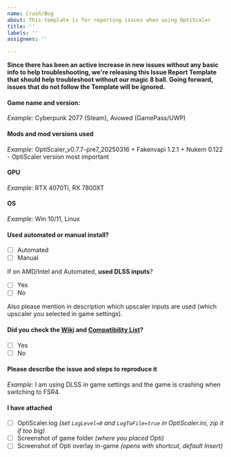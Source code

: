 ```yaml
---
name: Crash/Bug
about: This template is for reporting issues when using OptiScaler
title: ''
labels: ''
assignees: ''

---
```


**Since there has been an active increase in new issues without any basic info to help troubleshooting, we're releasing this Issue Report Template that should help troubleshoot without our magic 8 ball. Going forward, issues that do not follow the Template will be ignored.**

#### Game name and version:
*Example:* Cyberpunk 2077 (Steam), Avowed (GamePass/UWP)

#### Mods and mod versions used 
*Example:* OptiScaler_v0.7.7-pre7_20250316 + Fakenvapi 1.2.1 + Nukem 0.122 - OptiScaler version most important

#### GPU
*Example:*  RTX 4070Ti, RX 7800XT

#### OS 
*Example:*  Win 10/11, Linux

#### Used automated or manual install?
 - [ ] Automated
 - [ ] Manual

If on AMD/Intel and Automated, **used DLSS inputs**?
- [ ] Yes
- [ ] No

Also please mention in description which upscaler inputs are used (which upscaler you selected in game settings).

#### Did you check the [Wiki](https://github.com/optiscaler/OptiScaler/wiki) and [Compatibility List](https://github.com/optiscaler/OptiScaler/wiki/Compatibility-List)?
 - [ ] Yes
 - [ ] No

#### Please describe the issue and steps to reproduce it
*Example:* I am using DLSS in game settings and the game is crashing when switching to FSR4.

#### I have attached
 - [ ] OptiScaler.log _(set `LogLevel=0` and `LogToFile=true` in OptiScaler.ini, zip it if too big)_
 - [ ] Screenshot of game folder _(where you placed Opti)_
 - [ ] Screenshot of Opti overlay in-game _(opens with shortcut, default Insert)_
